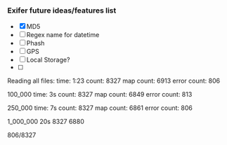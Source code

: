 ### Exifer future ideas/features list

- [x] MD5
- [ ] Regex name for datetime
- [ ] Phash
- [ ] GPS
- [ ] Local Storage?
- [ ]

Reading all files:
time: 1:23
count: 8327
map count: 6913
error count: 806

100_000
time: 3s
count: 8327
map count: 6849
error count: 813

250_000
time: 7s
count: 8327
map count: 6861
error count: 806

1_000_000
20s
8327
6880

806/8327

